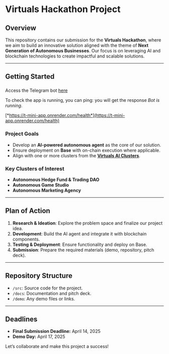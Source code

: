 # Virtuals Hackathon Project

## Overview

This repository contains our submission for the **Virtuals Hackathon**, where we aim to build an innovative solution aligned with the theme of **Next Generation of Autonomous Businesses**. Our focus is on leveraging AI and blockchain technologies to create impactful and scalable solutions.

---

## Getting Started

###
Access the Telegram bot [here](https://t.me/myUXCrushbot)

To check the app is running, you can ping: you will get the response *Bot is running.*

[*https://t-mini-app.onrender.com/health*](https://t-mini-app.onrender.com/health)


### Project Goals
- Develop an **AI-powered autonomous agent** as the core of our solution.
- Ensure deployment on **Base** with on-chain execution where applicable.
- Align with one or more clusters from the [**Virtuals AI Clusters**](https://hack.virtuals.io/).

### Key Clusters of Interest
- **Autonomous Hedge Fund & Trading DAO**
- **Autonomous Game Studio**
- **Autonomous Marketing Agency**

---

## Plan of Action

1. **Research & Ideation**: Explore the problem space and finalize our project idea.
2. **Development**: Build the AI agent and integrate it with blockchain components.
3. **Testing & Deployment**: Ensure functionality and deploy on Base.
4. **Submission**: Prepare the required materials (demo, repository, pitch deck).

---

## Repository Structure

- `/src`: Source code for the project.
- `/docs`: Documentation and pitch deck.
- `/demo`: Any demo files or links.

---

## Deadlines

- **Final Submission Deadline:** April 14, 2025
- **Demo Day:** April 17, 2025

Let’s collaborate and make this project a success!
